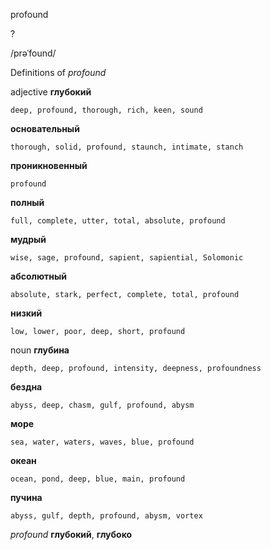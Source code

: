 profound

?

/prəˈfound/

Definitions of _profound_

adjective
**глубокий**

    deep, profound, thorough, rich, keen, sound
**основательный**

    thorough, solid, profound, staunch, intimate, stanch
**проникновенный**

    profound
**полный**

    full, complete, utter, total, absolute, profound
**мудрый**

    wise, sage, profound, sapient, sapiential, Solomonic
**абсолютный**

    absolute, stark, perfect, complete, total, profound
**низкий**

    low, lower, poor, deep, short, profound

noun
**глубина**

    depth, deep, profound, intensity, deepness, profoundness
**бездна**

    abyss, deep, chasm, gulf, profound, abysm
**море**

    sea, water, waters, waves, blue, profound
**океан**

    ocean, pond, deep, blue, main, profound
**пучина**

    abyss, gulf, depth, profound, abysm, vortex

_profound_
**глубокий**, **глубоко**